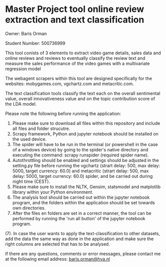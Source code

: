 # Master Project tool online review extraction and text classification


Owner: Baris Orman

Student Number: 500736999

This tool conists of 3 elements to extract video game details, sales data and online reviews and reviews to eventually classify the review text and measure the sales performance of the video games with a multivariate regression model

The webagent scrapers within this tool are designed specifically for the websites: mobygames.com, vgchartz.com and metacritic.com.

The text classification tools classify the text each on the overall sentimental value, overall innovativeness value and on the topic contribution score of the LDA model.

Please note the following before running the application:

1. Please make sure to download all files within this repository and include all files and folder strucutre.
2. Scrapy framework, Python and jupyter notebook should be installed on the used device.
3. The spider will have to be run in the terminal (or powershell in the case of a windows device) by going to the spider's native directory and executing the command: scrapy runspider (required spider name).
4. Autothrottling should be enabled and settings should be adjusted in the setting.py file before running the vgchartz (strart delay: 500, max delay: 5000, target currency: 60.0) and metacritic (strart delay: 500, max delay: 5000, target currency: 60.0) spider, and be carried out during night time (CEST).
5. Please make sure to install the NLTK, Gensim, statsmodel and matplotlib library within your Python environment.
6. The analysis tool should be carried out within the jupyter notebook program, and the folders within the application should be set towards own directories.
7. After the files en folders are set in a correct manner, the tool can be performed by running the 'run all button' of the jupyter notebook program.

(7). In case the user wants to apply the text-classification to other datasets, add the data the same way as done in the application and make sure the right columns are selected that has to be analysed.

If there are any questions, comments or error messages, please contact me at the following email address: baris.orman@hva.nl
